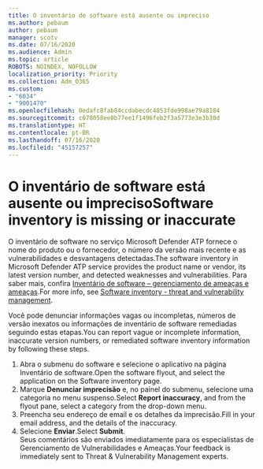```yaml
---
title: O inventário de software está ausente ou impreciso
ms.author: pebaum
author: pebaum
manager: scotv
ms.date: 07/16/2020
ms.audience: Admin
ms.topic: article
ROBOTS: NOINDEX, NOFOLLOW
localization_priority: Priority
ms.collection: Adm_O365
ms.custom:
- "6034"
- "9001470"
ms.openlocfilehash: 0edafc8fab84ccdabecdc4853fde998ae79a8184
ms.sourcegitcommit: c078058ee0b77ee1f1496feb2f3a5773e3e3b30d
ms.translationtype: HT
ms.contentlocale: pt-BR
ms.lasthandoff: 07/16/2020
ms.locfileid: "45157257"
---
```

# <a name="software-inventory-is-missing-or-inaccurate"></a><span data-ttu-id="fb4f6-102">O inventário de software está ausente ou impreciso</span><span class="sxs-lookup"><span data-stu-id="fb4f6-102">Software inventory is missing or inaccurate</span></span>

<span data-ttu-id="fb4f6-103">O inventário de software no serviço Microsoft Defender ATP fornece o nome do produto ou o fornecedor, o número da versão mais recente e as vulnerabilidades e desvantagens detectadas.</span><span class="sxs-lookup"><span data-stu-id="fb4f6-103">The software inventory in Microsoft Defender ATP service provides the product name or vendor, its latest version number, and detected weaknesses and vulnerabilities.</span></span> <span data-ttu-id="fb4f6-104">Para saber mais, confira [Inventário de software – gerenciamento de ameaças e ameaças](https://docs.microsoft.com/windows/security/threat-protection/microsoft-defender-atp/tvm-software-inventory).</span><span class="sxs-lookup"><span data-stu-id="fb4f6-104">For more info, see [Software inventory - threat and vulnerability management](https://docs.microsoft.com/windows/security/threat-protection/microsoft-defender-atp/tvm-software-inventory).</span></span>

<span data-ttu-id="fb4f6-105">Você pode denunciar informações vagas ou incompletas, números de versão inexatos ou informações de inventário de software remediadas seguindo estas etapas.</span><span class="sxs-lookup"><span data-stu-id="fb4f6-105">You can report vague or incomplete information, inaccurate version numbers, or remediated software inventory information by following these steps.</span></span>  

1. <span data-ttu-id="fb4f6-106">Abra o submenu do software e selecione o aplicativo na página Inventário de software.</span><span class="sxs-lookup"><span data-stu-id="fb4f6-106">Open the software flyout, and select the application on the Software inventory page.</span></span>
2. <span data-ttu-id="fb4f6-107">Marque **Denunciar imprecisão** e, no painel do submenu, selecione uma categoria no menu suspenso.</span><span class="sxs-lookup"><span data-stu-id="fb4f6-107">Select **Report inaccuracy**, and from the flyout pane, select a category from the drop-down menu.</span></span>
3. <span data-ttu-id="fb4f6-108">Preencha seu endereço de email e os detalhes da imprecisão.</span><span class="sxs-lookup"><span data-stu-id="fb4f6-108">Fill in your email address, and the details of the inaccuracy.</span></span>
4. <span data-ttu-id="fb4f6-109">Selecione **Enviar**.</span><span class="sxs-lookup"><span data-stu-id="fb4f6-109">Select **Submit**.</span></span></br>
    <span data-ttu-id="fb4f6-110">Seus comentários são enviados imediatamente para os especialistas de Gerenciamento de Vulnerabilidades e Ameaças.</span><span class="sxs-lookup"><span data-stu-id="fb4f6-110">Your feedback is immediately sent to Threat & Vulnerability Management experts.</span></span>